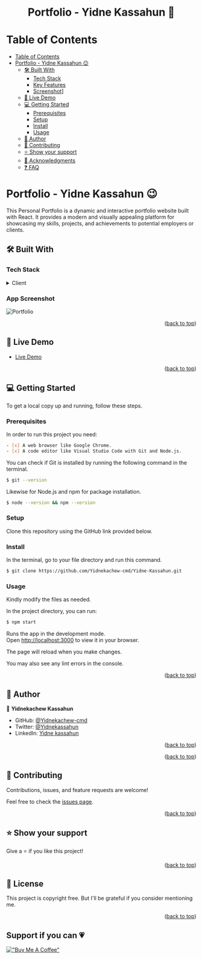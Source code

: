 <a name="readme-top"></a>

<h1 align='center'> Portfolio - Yidne Kassahun 🤘 </h1>


# Table of Contents

- [Table of Contents](#-table-of-contents)
- [ Portfolio - Yidne Kassahun  😉](#-about-project-)
  - [🛠 Built With ](#-built-with-)
    - [Tech Stack ](#tech-stack-)
    - [Key Features ](#key-features-)
    - [Screenshot](#screenshot)]
  - [🚀 Live Demo](#live-demo)
  - [💻 Getting Started ](#-getting-started-)
    - [Prerequisites](#prerequisites)
    - [Setup](#setup)
    - [Install](#install)
    - [Usage](#usage)
  - [👥 Author ](#-author-)
  - [🤝 Contributing ](#-contributing-)
  - [⭐️ Show your support ](#️-show-your-support-)
  - [🙏 Acknowledgments ](#-acknowledgments-)
  - [❓ FAQ ](#-faq-)

<!-- PROJECT DESCRIPTION -->

# Portfolio - Yidne Kassahun  😉 <a name="about-project"></a>

This Personal Portfolio is a dynamic and interactive portfolio website built with React. It provides a modern and visually appealing platform for showcasing my skills, projects, and achievements to potential employers or clients.

## 🛠 Built With <a name="built-with"></a>

### Tech Stack <a name="tech-stack"></a>


<details>
  <summary>Client</summary>
  <ul>
    <li><a href="https://reactjs.org/">React.js</a></li>
  </ul>
</details>

### App Screenshot
![Portfolio](https://github.com/Yidnekachew-cmd/Yidne-Kassahun/assets/104775335/b4b2f81f-27cd-4ee3-8ae1-950ce3ac38ae)




<p align="right">(<a href="#readme-top">back to top</a>)</p>

<!-- LIVE DEMO -->

## 🚀 Live Demo <a name="live-demo"></a>

- [Live Demo](https://yidne-portfolio.onrender.com/)

<p align="right">(<a href="#readme-top">back to top</a>)</p> 


<!-- GETTING STARTED -->

## 💻 Getting Started <a name="getting-started"></a>


To get a local copy up and running, follow these steps.

### Prerequisites

In order to run this project you need:

```sh
- [x] A web browser like Google Chrome.
- [x] A code editor like Visual Studio Code with Git and Node.js.
```

You can check if Git is installed by running the following command in the terminal.
```sh
$ git --version
```

Likewise for Node.js and npm for package installation.
```sh
$ node --version && npm --version
```
### Setup

Clone this repository using the GitHub link provided below.


### Install

In the terminal, go to your file directory and run this command.

```sh
$ git clone https://github.com/Yidnekachew-cmd/Yidne-Kassahun.git
```



### Usage

Kindly modify the files as needed.

In the project directory, you can run:
```sh
$ npm start
```
Runs the app in the development mode.\
Open [http://localhost:3000](http://localhost:3000) to view it in your browser.

The page will reload when you make changes.

You may also see any lint errors in the console.


<p align="right">(<a href="#readme-top">back to top</a>)</p>

<!-- AUTHORS -->

## 👥 Author <a name="author"></a>

👤 **Yidnekachew Kassahun**

- GitHub: [@Yidnekachew-cmd](https://github.com/Yidnekachew-cmd)
- Twitter: [@Yidnekassahun](https://twitter.com/Yidnekassahun)
- LinkedIn: [Yidne kassahun](https://www.linkedin.com/in/yidnekachew-kassahun/)


<p align="right">(<a href="#readme-top">back to top</a>)</p>




<p align="right">(<a href="#readme-top">back to top</a>)</p>


## 🤝 Contributing <a name="contributing"></a>

Contributions, issues, and feature requests are welcome!

Feel free to check the [issues page](https://github.com/Yidnekachew-cmd/Yidne-Kassahun/issues).

<p align="right">(<a href="#readme-top">back to top</a>)</p>



## ⭐️ Show your support <a name="support"></a>


Give a ⭐️ if you like this project!

<p align="right">(<a href="#readme-top">back to top</a>)</p>


## 📝 License <a name="license"></a>

This project is copyright free. But I'll be grateful if you consider mentioning me.

<p align="right">(<a href="#readme-top">back to top</a>)</p>


<h2>Support if you can 💗</h2>

[!["Buy Me A Coffee"](https://www.buymeacoffee.com/assets/img/custom_images/orange_img.png)](https://www.buymeacoffee.com/yidne)